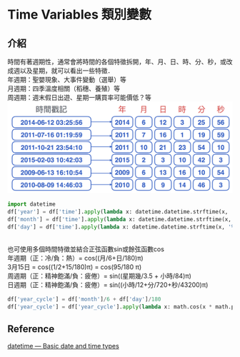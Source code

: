 # Time Variables 類別變數
## 介紹
時間有著週期性，通常會將時間的各個特徵拆開，年、月、日、時、分、秒，或改成週以及星期，就可以看出一些特徵．
<br>年週期：聖嬰現象、大事件變動（選舉）等
<br>月週期：四季溫度相關（稻穗、養殖）等
<br>周週期：週末假日出遊、星期一購買率可能價低？等
<br><img src="Time Variables 01.png" width="600">


```python
import datetime
df['year'] = df['time'].apply(lambda x: datetime.datetime.strftime(x, '%Y')).astype('int64')
df['month'] = df['time'].apply(lambda x: datetime.datetime.strftime(x, '%m')).astype('int64')
df['day'] = df['time'].apply(lambda x: datetime.datetime.strftime(x, '%d')).astype('int64')
```

<br>也可使用多個時間特徵並結合正弦函數sin或餘弦函數cos
<br>年週期（正：冷/負：熱）= cos((月/6+日/180)π)
<br>3月15日 = cos((1/2+15/180)π) = cos(95/180 π)
<br>周週期（正：精神飽滿/負：疲倦）= sin((星期幾/3.5 + 小時/84)π)
<br>日週期（正：精神飽滿/負：疲倦）= sin((小時/12+分/720+秒/43200)π)

```python
df['year_cycle'] = df['month']/6 + df['day']/180
df['year_cycle'] = df['year_cycle'].apply(lambda x: math.cos(x * math.pi))
```

## Reference
[datetime — Basic date and time types](https://docs.python.org/3/library/datetime.html)
